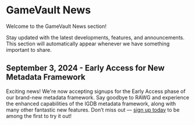 # GameVault News

Welcome to the GameVault News section!

Stay updated with the latest developments, features, and announcements. This section will automatically appear whenever we have something important to share.

## September 3, 2024 - Early Access for New Metadata Framework

Exciting news! We're now accepting signups for the Early Access phase of our brand-new metadata framework. Say goodbye to RAWG and experience the enhanced capabilities of the IGDB metadata framework, along with many other fantastic new features. Don’t miss out — [sign up today](/docs/advanced-usage/early-access-program) to be among the first to try it out!
